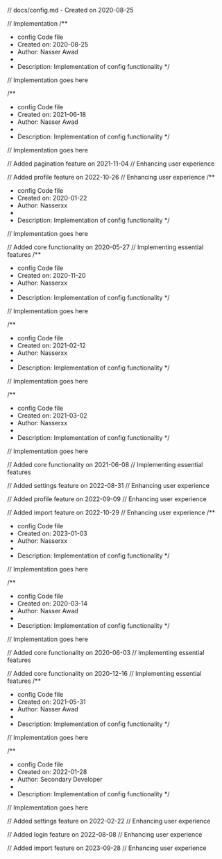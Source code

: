 // docs/config.md - Created on 2020-08-25

// Implementation
/**
 * config Code file
 * Created on: 2020-08-25
 * Author: Nasser Awad
 *
 * Description: Implementation of config functionality
 */
 
// Implementation goes here

/**
 * config Code file
 * Created on: 2021-06-18
 * Author: Nasser Awad
 *
 * Description: Implementation of config functionality
 */
 
// Implementation goes here


// Added pagination feature on 2021-11-04
// Enhancing user experience

// Added profile feature on 2022-10-26
// Enhancing user experience
/**
 * config Code file
 * Created on: 2020-01-22
 * Author: Nasserxx
 *
 * Description: Implementation of config functionality
 */
 
// Implementation goes here


// Added core functionality on 2020-05-27
// Implementing essential features
/**
 * config Code file
 * Created on: 2020-11-20
 * Author: Nasserxx
 *
 * Description: Implementation of config functionality
 */
 
// Implementation goes here

/**
 * config Code file
 * Created on: 2021-02-12
 * Author: Nasserxx
 *
 * Description: Implementation of config functionality
 */
 
// Implementation goes here

/**
 * config Code file
 * Created on: 2021-03-02
 * Author: Nasserxx
 *
 * Description: Implementation of config functionality
 */
 
// Implementation goes here


// Added core functionality on 2021-06-08
// Implementing essential features

// Added settings feature on 2022-08-31
// Enhancing user experience

// Added profile feature on 2022-09-09
// Enhancing user experience

// Added import feature on 2022-10-29
// Enhancing user experience
/**
 * config Code file
 * Created on: 2023-01-03
 * Author: Nasserxx
 *
 * Description: Implementation of config functionality
 */
 
// Implementation goes here

/**
 * config Code file
 * Created on: 2020-03-14
 * Author: Nasser Awad
 *
 * Description: Implementation of config functionality
 */
 
// Implementation goes here


// Added core functionality on 2020-06-03
// Implementing essential features

// Added core functionality on 2020-12-16
// Implementing essential features
/**
 * config Code file
 * Created on: 2021-05-31
 * Author: Nasser Awad
 *
 * Description: Implementation of config functionality
 */
 
// Implementation goes here

/**
 * config Code file
 * Created on: 2022-01-28
 * Author: Secondary Developer
 *
 * Description: Implementation of config functionality
 */
 
// Implementation goes here


// Added settings feature on 2022-02-22
// Enhancing user experience

// Added login feature on 2022-08-08
// Enhancing user experience

// Added import feature on 2023-09-28
// Enhancing user experience
